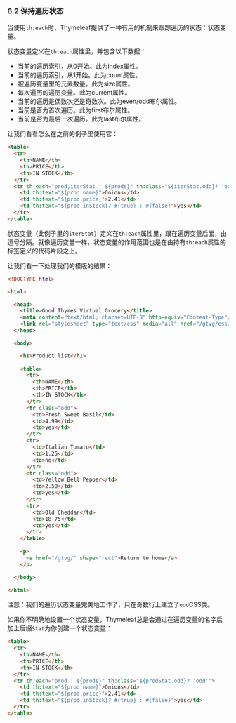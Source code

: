 ### 6.2 保持遍历状态

当使用`th:each`时，Thymeleaf提供了一种有用的机制来跟踪遍历的状态：状态变量。

状态变量定义在`th:each`属性里，并包含以下数据：

- 当前的遍历索引，从0开始。此为index属性。
- 当前的遍历索引，从1开始。此为count属性。
- 被遍历变量里的元素数量。此为size属性。
- 每次遍历的遍历变量。此为current属性。
- 当前的遍历是偶数次还是奇数次。此为even/odd布尔属性。
- 当前是否为首次遍历。此为first布尔属性。
- 当前是否为最后一次遍历。此为last布尔属性。

让我们看看怎么在之前的例子里使用它：
```html
<table>
  <tr>
    <th>NAME</th>
    <th>PRICE</th>
    <th>IN STOCK</th>
  </tr>
  <tr th:each="prod,iterStat : ${prods}" th:class="${iterStat.odd}? 'odd'">
    <td th:text="${prod.name}">Onions</td>
    <td th:text="${prod.price}">2.41</td>
    <td th:text="${prod.inStock}? #{true} : #{false}">yes</td>
  </tr>
</table>
```
状态变量（此例子里的`iterStat`）定义在`th:each`属性里，跟在遍历变量后面，由逗号分隔。就像遍历变量一样，状态变量的作用范围也是在由持有`th:each`属性的标签定义的代码片段之上。

让我们看一下处理我们的模版的结果：
```html
<!DOCTYPE html>

<html>

  <head>
    <title>Good Thymes Virtual Grocery</title>
    <meta content="text/html; charset=UTF-8" http-equiv="Content-Type"/>
    <link rel="stylesheet" type="text/css" media="all" href="/gtvg/css/gtvg.css" />
  </head>

  <body>

    <h1>Product list</h1>
  
    <table>
      <tr>
        <th>NAME</th>
        <th>PRICE</th>
        <th>IN STOCK</th>
      </tr>
      <tr class="odd">
        <td>Fresh Sweet Basil</td>
        <td>4.99</td>
        <td>yes</td>
      </tr>
      <tr>
        <td>Italian Tomato</td>
        <td>1.25</td>
        <td>no</td>
      </tr>
      <tr class="odd">
        <td>Yellow Bell Pepper</td>
        <td>2.50</td>
        <td>yes</td>
      </tr>
      <tr>
        <td>Old Cheddar</td>
        <td>18.75</td>
        <td>yes</td>
      </tr>
    </table>
  
    <p>
      <a href="/gtvg/" shape="rect">Return to home</a>
    </p>

  </body>
  
</html>
```
注意：我们的遍历状态变量完美地工作了，只在奇数行上建立了`odd`CSS类。

如果你不明确地设置一个状态变量，Thymeleaf总是会通过在遍历变量的名字后加上后缀`Stat`为你创建一个状态变量：
```html
<table>
  <tr>
    <th>NAME</th>
    <th>PRICE</th>
    <th>IN STOCK</th>
  </tr>
  <tr th:each="prod : ${prods}" th:class="${prodStat.odd}? 'odd'">
    <td th:text="${prod.name}">Onions</td>
    <td th:text="${prod.price}">2.41</td>
    <td th:text="${prod.inStock}? #{true} : #{false}">yes</td>
  </tr>
</table>
```
